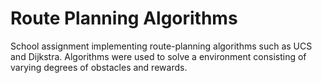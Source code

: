 Route Planning Algorithms
===

School assignment implementing route-planning algorithms such as UCS and Dijkstra. Algorithms were used to solve a environment consisting of varying degrees of obstacles and rewards.
